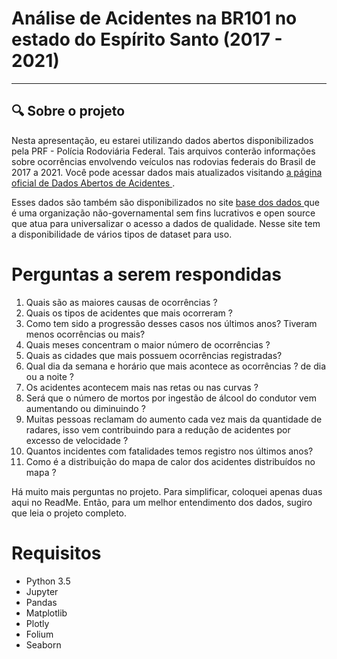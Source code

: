 
# Análise de Acidentes na BR101 no estado do Espírito Santo (2017 - 2021)

****
## 🔍 Sobre o projeto

Nesta apresentação, eu estarei utilizando dados abertos disponibilizados pela PRF - Polícia Rodoviária Federal. Tais arquivos conterão informações sobre ocorrências envolvendo veículos nas rodovias federais do Brasil de 2017 a 2021. Você pode acessar dados mais atualizados visitando <a href='https://www.gov.br/prf/pt-br/acesso-a-informacao/dados-abertos/dados-abertos-acidentes'>a página oficial de Dados Abertos de Acidentes </a>.

Esses dados são também são disponibilizados no site <a href ='https://basedosdados.org/dataset/acidentes-de-transito?external_link=Dados'> base dos dados </a> que é  uma organização não-governamental sem fins lucrativos e open source que atua para universalizar o acesso a dados de qualidade. Nesse site tem a disponibilidade de vários tipos de dataset para uso.

# Perguntas a serem respondidas

1. Quais são as maiores causas de ocorrências ?
2. Quais os tipos de acidentes que mais ocorreram ?
3. Como tem sido a progressão desses casos nos últimos anos? Tiveram menos ocorrências ou mais?
4. Quais meses concentram o maior número de ocorrências ?
5. Quais as cidades que mais possuem ocorrências registradas?
6. Qual dia da semana e horário que  mais acontece as ocorrências ? de dia ou a noite ?
7. Os acidentes acontecem mais nas retas ou nas curvas ?
8. Será que o número de mortos por ingestão de álcool do condutor vem aumentando ou diminuindo ?
9. Muitas pessoas reclamam do aumento cada vez mais da quantidade de radares, isso vem contribuindo para a redução de acidentes por excesso de velocidade ?
10. Quantos incidentes com fatalidades temos registro nos últimos anos?
11. Como é a distribuição do mapa de calor dos acidentes distribuídos no mapa ?

Há muito mais perguntas no projeto. Para simplificar, coloquei apenas duas aqui no ReadMe. Então, para um melhor entendimento dos dados, sugiro que leia o projeto completo.

# Requisitos

* Python 3.5
* Jupyter
* Pandas
* Matplotlib
* Plotly
* Folium
* Seaborn
